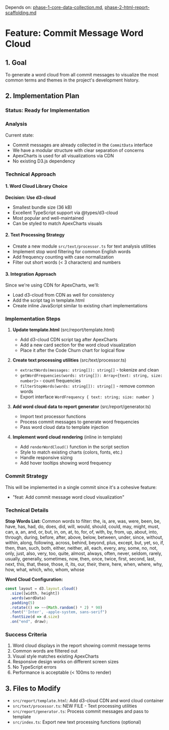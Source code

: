 Depends on: [phase-1-core-data-collection.md](phase-1-core-data-collection.md), [phase-2-html-report-scaffolding.md](phase-2-html-report-scaffolding.md)

# Feature: Commit Message Word Cloud

## 1. Goal

To generate a word cloud from all commit messages to visualize the most common terms and themes in the project's development history.

## 2. Implementation Plan

### Status: Ready for Implementation

### Analysis

Current state:
- Commit messages are already collected in the `CommitData` interface
- We have a modular structure with clear separation of concerns
- ApexCharts is used for all visualizations via CDN
- No existing D3.js dependency

### Technical Approach

#### 1. Word Cloud Library Choice
**Decision: Use d3-cloud**
- Smallest bundle size (36 kB)
- Excellent TypeScript support via @types/d3-cloud
- Most popular and well-maintained
- Can be styled to match ApexCharts visuals

#### 2. Text Processing Strategy
- Create a new module `src/text/processor.ts` for text analysis utilities
- Implement stop word filtering for common English words
- Add frequency counting with case normalization
- Filter out short words (< 3 characters) and numbers

#### 3. Integration Approach
Since we're using CDN for ApexCharts, we'll:
- Load d3-cloud from CDN as well for consistency
- Add the script tag in template.html
- Create inline JavaScript similar to existing chart implementations

### Implementation Steps

1. **Update template.html** (src/report/template.html)
   - Add d3-cloud CDN script tag after ApexCharts
   - Add a new card section for the word cloud visualization
   - Place it after the Code Churn chart for logical flow

2. **Create text processing utilities** (src/text/processor.ts)
   - `extractWords(messages: string[]): string[]` - tokenize and clean
   - `getWordFrequencies(words: string[]): Array<{text: string, size: number}>` - count frequencies
   - `filterStopWords(words: string[]): string[]` - remove common words
   - Export interface `WordFrequency { text: string; size: number }`

3. **Add word cloud data to report generator** (src/report/generator.ts)
   - Import text processor functions
   - Process commit messages to generate word frequencies
   - Pass word cloud data to template injection

4. **Implement word cloud rendering** (inline in template)
   - Add `renderWordCloud()` function in the script section
   - Style to match existing charts (colors, fonts, etc.)
   - Handle responsive sizing
   - Add hover tooltips showing word frequency

### Commit Strategy

This will be implemented in a single commit since it's a cohesive feature:
- "feat: Add commit message word cloud visualization"

### Technical Details

**Stop Words List:**
Common words to filter: the, is, are, was, were, been, be, have, has, had, do, does, did, will, would, should, could, may, might, must, can, a, an, and, or, but, in, on, at, to, for, of, with, by, from, up, about, into, through, during, before, after, above, below, between, under, since, without, within, along, following, across, behind, beyond, plus, except, but, yet, so, if, then, than, such, both, either, neither, all, each, every, any, some, no, not, only, just, also, very, too, quite, almost, always, often, never, seldom, rarely, usually, generally, sometimes, now, then, once, twice, first, second, last, next, this, that, these, those, it, its, our, their, there, here, when, where, why, how, what, which, who, whom, whose

**Word Cloud Configuration:**
```javascript
const layout = d3.layout.cloud()
  .size([width, height])
  .words(wordData)
  .padding(5)
  .rotate(() => ~~(Math.random() * 2) * 90)
  .font("'Inter', -apple-system, sans-serif")
  .fontSize(d => d.size)
  .on("end", draw);
```

### Success Criteria

1. Word cloud displays in the report showing commit message terms
2. Common words are filtered out
3. Visual style matches existing ApexCharts
4. Responsive design works on different screen sizes
5. No TypeScript errors
6. Performance is acceptable (< 100ms to render)

## 3. Files to Modify

*   `src/report/template.html`: Add d3-cloud CDN and word cloud container
*   `src/text/processor.ts`: NEW FILE - Text processing utilities
*   `src/report/generator.ts`: Process commit messages and pass to template
*   `src/index.ts`: Export new text processing functions (optional)